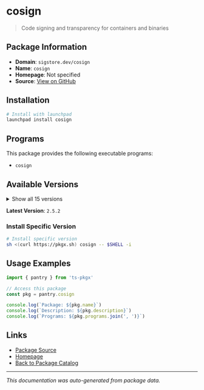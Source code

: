 # cosign

> Code signing and transparency for containers and binaries

## Package Information

- **Domain**: `sigstore.dev/cosign`
- **Name**: `cosign`
- **Homepage**: Not specified
- **Source**: [View on GitHub](https://github.com/pkgxdev/pantry/tree/main/projects/sigstore.dev/cosign/package.yml)

## Installation

```bash
# Install with launchpad
launchpad install cosign
```

## Programs

This package provides the following executable programs:

- `cosign`

## Available Versions

<details>
<summary>Show all 15 versions</summary>

- `2.5.2`, `2.5.1`, `2.5.0`, `2.4.3`, `2.4.2`
- `2.4.1`, `2.4.0`, `2.3.0`, `2.2.4`, `2.2.3`
- `2.2.2`, `2.2.1`, `2.2.0`, `1.13.6`, `1.13.2`

</details>

**Latest Version**: `2.5.2`

### Install Specific Version

```bash
# Install specific version
sh <(curl https://pkgx.sh) cosign -- $SHELL -i
```

## Usage Examples

```typescript
import { pantry } from 'ts-pkgx'

// Access this package
const pkg = pantry.cosign

console.log(`Package: ${pkg.name}`)
console.log(`Description: ${pkg.description}`)
console.log(`Programs: ${pkg.programs.join(', ')}`)
```

## Links

- [Package Source](https://github.com/pkgxdev/pantry/tree/main/projects/sigstore.dev/cosign/package.yml)
- [Homepage](#)
- [Back to Package Catalog](../../../package-catalog.md)

---

*This documentation was auto-generated from package data.*
